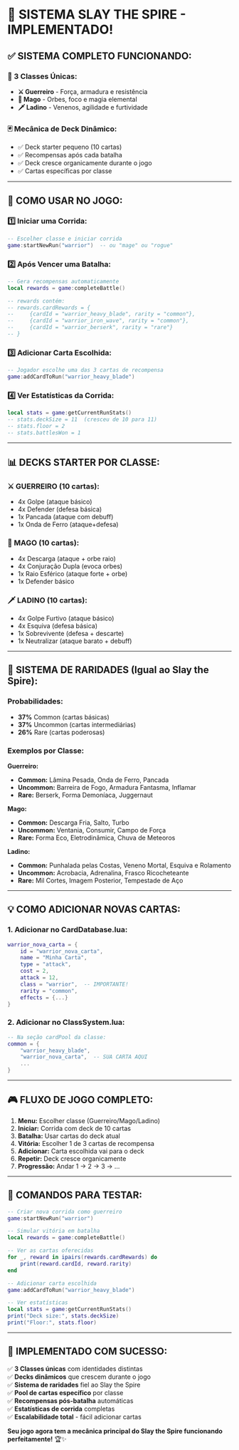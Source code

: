 # 🏰 SISTEMA SLAY THE SPIRE - IMPLEMENTADO!

## ✅ **SISTEMA COMPLETO FUNCIONANDO:**

### **🎯 3 Classes Únicas:**
- **⚔️ Guerreiro** - Força, armadura e resistência
- **🔮 Mago** - Orbes, foco e magia elemental  
- **🗡️ Ladino** - Venenos, agilidade e furtividade

### **🃏 Mecânica de Deck Dinâmico:**
- ✅ Deck starter pequeno (10 cartas)
- ✅ Recompensas após cada batalha
- ✅ Deck cresce organicamente durante o jogo
- ✅ Cartas específicas por classe

---

## 🚀 **COMO USAR NO JOGO:**

### **1️⃣ Iniciar uma Corrida:**
```lua
-- Escolher classe e iniciar corrida
game:startNewRun("warrior")  -- ou "mage" ou "rogue"
```

### **2️⃣ Após Vencer uma Batalha:**
```lua
-- Gera recompensas automaticamente
local rewards = game:completeBattle()

-- rewards contém:
-- rewards.cardRewards = {
--     {cardId = "warrior_heavy_blade", rarity = "common"},
--     {cardId = "warrior_iron_wave", rarity = "common"},  
--     {cardId = "warrior_berserk", rarity = "rare"}
-- }
```

### **3️⃣ Adicionar Carta Escolhida:**
```lua
-- Jogador escolhe uma das 3 cartas de recompensa
game:addCardToRun("warrior_heavy_blade")
```

### **4️⃣ Ver Estatísticas da Corrida:**
```lua
local stats = game:getCurrentRunStats()
-- stats.deckSize = 11  (cresceu de 10 para 11)
-- stats.floor = 2
-- stats.battlesWon = 1
```

---

## 📊 **DECKS STARTER POR CLASSE:**

### **⚔️ GUERREIRO (10 cartas):**
- 4x Golpe (ataque básico)
- 4x Defender (defesa básica)  
- 1x Pancada (ataque com debuff)
- 1x Onda de Ferro (ataque+defesa)

### **🔮 MAGO (10 cartas):**
- 4x Descarga (ataque + orbe raio)
- 4x Conjuração Dupla (evoca orbes)
- 1x Raio Esférico (ataque forte + orbe)
- 1x Defender básico

### **🗡️ LADINO (10 cartas):**
- 4x Golpe Furtivo (ataque básico)
- 4x Esquiva (defesa básica)
- 1x Sobrevivente (defesa + descarte)  
- 1x Neutralizar (ataque barato + debuff)

---

## 🎲 **SISTEMA DE RARIDADES (Igual ao Slay the Spire):**

### **Probabilidades:**
- **37%** Common (cartas básicas)
- **37%** Uncommon (cartas intermediárias)
- **26%** Rare (cartas poderosas)

### **Exemplos por Classe:**

**Guerreiro:**
- **Common:** Lâmina Pesada, Onda de Ferro, Pancada
- **Uncommon:** Barreira de Fogo, Armadura Fantasma, Inflamar
- **Rare:** Berserk, Forma Demoníaca, Juggernaut

**Mago:**
- **Common:** Descarga Fria, Salto, Turbo
- **Uncommon:** Ventania, Consumir, Campo de Força
- **Rare:** Forma Eco, Eletrodinâmica, Chuva de Meteoros

**Ladino:**
- **Common:** Punhalada pelas Costas, Veneno Mortal, Esquiva e Rolamento
- **Uncommon:** Acrobacia, Adrenalina, Frasco Ricocheteante
- **Rare:** Mil Cortes, Imagem Posterior, Tempestade de Aço

---

## 💡 **COMO ADICIONAR NOVAS CARTAS:**

### **1. Adicionar no CardDatabase.lua:**
```lua
warrior_nova_carta = {
    id = "warrior_nova_carta",
    name = "Minha Carta",
    type = "attack",
    cost = 2,
    attack = 12,
    class = "warrior",  -- IMPORTANTE!
    rarity = "common",
    effects = {...}
}
```

### **2. Adicionar no ClassSystem.lua:**
```lua
-- Na seção cardPool da classe:
common = {
    "warrior_heavy_blade", 
    "warrior_nova_carta",  -- SUA CARTA AQUI
    ...
}
```

---

## 🎮 **FLUXO DE JOGO COMPLETO:**

1. **Menu:** Escolher classe (Guerreiro/Mago/Ladino)
2. **Iniciar:** Corrida com deck de 10 cartas
3. **Batalha:** Usar cartas do deck atual
4. **Vitória:** Escolher 1 de 3 cartas de recompensa
5. **Adicionar:** Carta escolhida vai para o deck
6. **Repetir:** Deck cresce organicamente
7. **Progressão:** Andar 1 → 2 → 3 → ...

---

## 🔧 **COMANDOS PARA TESTAR:**

```lua
-- Criar nova corrida como guerreiro
game:startNewRun("warrior")

-- Simular vitória em batalha
local rewards = game:completeBattle()

-- Ver as cartas oferecidas
for _, reward in ipairs(rewards.cardRewards) do
    print(reward.cardId, reward.rarity)
end

-- Adicionar carta escolhida
game:addCardToRun("warrior_heavy_blade")

-- Ver estatísticas
local stats = game:getCurrentRunStats()
print("Deck size:", stats.deckSize)
print("Floor:", stats.floor)
```

---

## 🎯 **IMPLEMENTADO COM SUCESSO:**

✅ **3 Classes únicas** com identidades distintas  
✅ **Decks dinâmicos** que crescem durante o jogo  
✅ **Sistema de raridades** fiel ao Slay the Spire  
✅ **Pool de cartas específico** por classe  
✅ **Recompensas pós-batalha** automáticas  
✅ **Estatísticas de corrida** completas  
✅ **Escalabilidade total** - fácil adicionar cartas  

**Seu jogo agora tem a mecânica principal do Slay the Spire funcionando perfeitamente!** 🏆✨








